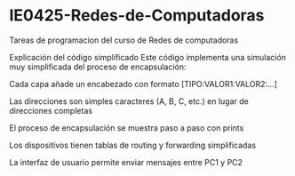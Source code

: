 # IE0425-Redes-de-Computadoras
Tareas de programacion del curso de Redes de computadoras

Explicación del código simplificado
Este código implementa una simulación muy simplificada del proceso de encapsulación:

Cada capa añade un encabezado con formato [TIPO:VALOR1:VALOR2:...]

Las direcciones son simples caracteres (A, B, C, etc.) en lugar de direcciones completas

El proceso de encapsulación se muestra paso a paso con prints

Los dispositivos tienen tablas de routing y forwarding simplificadas

La interfaz de usuario permite enviar mensajes entre PC1 y PC2
